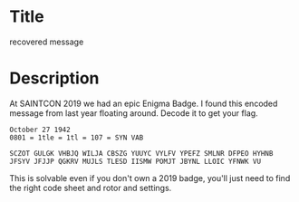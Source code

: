 # Title

 recovered message

# Description

At SAINTCON 2019 we had an epic Enigma Badge. I found this encoded message from last year floating around. Decode it to get your flag.

```
October 27 1942
0801 = 1tle = 1tl = 107 = SYN VAB

SCZOT GULGK VHBJQ WILJA CBSZG YUUYC VYLFV YPEFZ SMLNR DFPEO HYHNB JFSYV JFJJP QGKRV MUJLS TLESD IISMW POMJT JBYNL LLOIC YFNWK VU
```

This is solvable even if you don't own a 2019 badge, you'll just need to find the right code sheet and rotor and settings.
